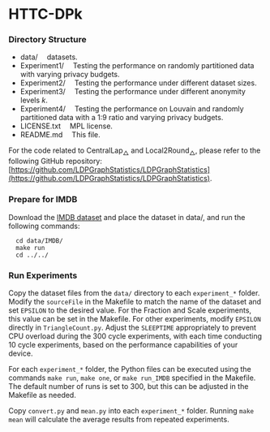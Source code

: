 # HTTC-DPk

### Directory Structure
- data/			&emsp;datasets.
- Experiment1/		&emsp;Testing the performance on randomly partitioned data with varying privacy budgets.
- Experiment2/		&emsp;Testing the performance under different dataset sizes.
- Experiment3/	  &emsp;Testing the performance under different anonymity levels $k$.
- Experiment4/		&emsp;Testing the performance on Louvain and randomly partitioned data with a 1:9 ratio and varying privacy budgets.
- LICENSE.txt		&emsp;MPL license.
- README.md		&emsp;This file.

For the code related to CentralLap$_{\triangle}$ and Local2Round$_{\triangle}$, please refer to the following GitHub repository: [https://github.com/LDPGraphStatistics/LDPGraphStatistics](https://github.com/LDPGraphStatistics/LDPGraphStatistics).

### Prepare for IMDB
Download the [IMDB dataset](https://www.cise.ufl.edu/research/sparse/matrices/Pajek/IMDB.html) and place the dataset in data/, and run the following commands:
```
  cd data/IMDB/
  make run
  cd ../../
```


### Run Experiments
Copy the dataset files from the `data/` directory to each `experiment_*` folder. Modify the `sourceFile` in the Makefile to match the name of the dataset and set `EPSILON` to the desired value. For the Fraction and Scale experiments, this value can be set in the Makefile. For other experiments, modify `EPSILON` directly in `TriangleCount.py`. Adjust the `SLEEPTIME` appropriately to prevent CPU overload during the 300 cycle experiments, with each time conducting 10 cycle experiments, based on the performance capabilities of your device.

For each `experiment_*` folder, the Python files can be executed using the commands `make run`, `make one`, or `make run_IMDB` specified in the Makefile. The default number of runs is set to 300, but this can be adjusted in the Makefile as needed.


Copy `convert.py` and `mean.py` into each `experiment_*` folder. Running `make mean` will calculate the average results from repeated experiments.
